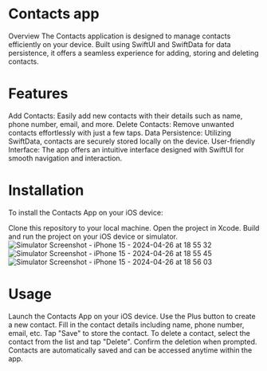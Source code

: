 # Contacts app
Overview
The Contacts application is designed to manage contacts efficiently on your device. Built using SwiftUI and SwiftData for data persistence, it offers a seamless experience for adding, storing and deleting contacts.
# Features
Add Contacts: Easily add new contacts with their details such as name, phone number, email, and more.
Delete Contacts: Remove unwanted contacts effortlessly with just a few taps.
Data Persistence: Utilizing SwiftData, contacts are securely stored locally on the device.
User-friendly Interface: The app offers an intuitive interface designed with SwiftUI for smooth navigation and interaction.

# Installation
To install the Contacts App on your iOS device:

Clone this repository to your local machine.
Open the project in Xcode.
Build and run the project on your iOS device or simulator.
![Simulator Screenshot - iPhone 15 - 2024-04-26 at 18 55 32](https://github.com/rossellambrosio/Contactsapp/assets/148210734/d2b8d0e0-785a-4c75-80dc-770d21045525)
![Simulator Screenshot - iPhone 15 - 2024-04-26 at 18 55 45](https://github.com/rossellambrosio/Contactsapp/assets/148210734/249803c4-53b9-43ae-9cfd-67854f3d6fd4)
![Simulator Screenshot - iPhone 15 - 2024-04-26 at 18 56 03](https://github.com/rossellambrosio/Contactsapp/assets/148210734/d0022f5a-d2df-40fb-9a42-18c6d2069b69)

# Usage
Launch the Contacts App on your iOS device.
Use the Plus button to create a new contact.
Fill in the contact details including name, phone number, email, etc.
Tap "Save" to store the contact.
To delete a contact, select the contact from the list and tap "Delete".
Confirm the deletion when prompted.
Contacts are automatically saved and can be accessed anytime within the app.

